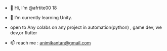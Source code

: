 - 👋 Hi, I’m @afrtite00 18


- 🌱 I’m currently learning Unity.
- open to Any colabs on any project in automation(python) , game dev, we dev,or flutter


- 📫 reach me : <animikantan@gmail.com>

<!---
afrtite00/afrtite00 is a ✨ special ✨ repository because its `README.md` (this file) appears on your GitHub profile.
You can click the Preview link to take a look at your changes.
--->
